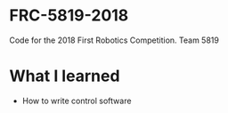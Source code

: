 # FRC-5819-2018
Code for the 2018 First Robotics Competition. Team 5819
# What I learned
  - How to write control software
